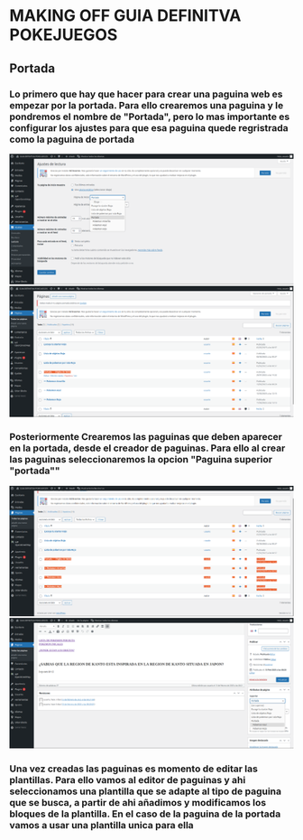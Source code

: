 <h1>MAKING OFF GUIA DEFINITVA POKEJUEGOS</h1>

<h2>Portada</h2>
<h3>Lo primero que hay que hacer para crear una paguina web es empezar por la portada. 
Para ello crearemos una paguina y le pondremos el nombre de "Portada", pero lo mas importante es configurar los ajustes para que esa paguina quede regristrada como la paguina de portada</h3>
<img src="Captura de pantalla 2025-02-16 155624.png" alt="Descripció de la imatge">
<img src="Captura de pantalla 2025-02-16 155421.png" alt="Descripció de la imatge">

<h3>Posteriormente Crearemos las paguinas que deben aparecer en la portada, desde el creador de paguinas. Para ello al crear las paguinas seleccionaremos la opcion "Paguina superior "portada""</h3>
<img src="Captura de pantalla 2025-02-16 160104.png" alt="Descripció de la imatge">
<img src="Captura de pantalla 2025-02-16 160407.png" alt="Descripció de la imatge">


<h3>Una vez creadas las paguinas es momento de editar las plantillas. Para ello vamos al editor de paguinas y ahi seleccionamos una plantilla que se adapte al tipo de paguina que se busca, a partir de ahi añadimos y modificamos los bloques de la plantilla. En el caso de la paguina de la portada vamos a usar una plantilla unica para ella</h3>
